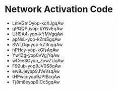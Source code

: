# Network Activation Code
* LmVGmOyop-koXJgqAw
* gPQQPuyop-kYNvEqAw
* UH9A4-yop-kYMVgqAw
* apNsL-yop-kZmSgqAw
* SWLOquyop-kZ3ngqAw
* nPHcy-yop-kGIsAqAw
* Yw1Zg-yop0vVgjYqAw
* wCee3Oyop_ZxwZUqAw
* F92ub-yop9JV0S8qAw
* ew9Jjeyop9JVeVsqAw
* tHPwcuyop9JPtBcqAw
* Tj8m8eyop9ICc5gqAw